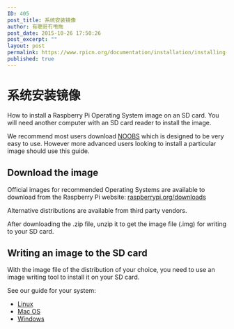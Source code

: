 ```yaml
---
ID: 405
post_title: 系统安装镜像
author: 有聰哥冇甩拖
post_date: 2015-10-26 17:50:26
post_excerpt: ""
layout: post
permalink: https://www.rpicn.org/documentation/installation/installing-images/readme-md/
published: true
---
```

# 系统安装镜像

How to install a Raspberry Pi Operating System image on an SD card. You will need another computer with an SD card reader to install the image.

We recommend most users download [NOOBS](../noobs.md) which is designed to be very easy to use. However more advanced users looking to install a particular image should use this guide.

## Download the image

Official images for recommended Operating Systems are available to download from the Raspberry Pi website: [raspberrypi.org/downloads](http://www.raspberrypi.org/downloads/)

Alternative distributions are available from third party vendors.

After downloading the .zip file, unzip it to get the image file (.img) for writing to your SD card.

## Writing an image to the SD card

With the image file of the distribution of your choice, you need to use an image writing tool to install it on your SD card.

See our guide for your system:

- [Linux](linux.md)
- [Mac OS](mac.md)
- [Windows](windows.md)
